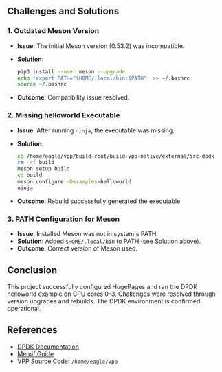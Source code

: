 ## Challenges and Solutions

### 1. Outdated Meson Version

* **Issue**: The initial Meson version (0.53.2) was incompatible.
* **Solution**:

  ```bash
  pip3 install --user meson --upgrade
  echo 'export PATH="$HOME/.local/bin:$PATH"' >> ~/.bashrc
  source ~/.bashrc
  ```
* **Outcome**: Compatibility issue resolved.

### 2. Missing helloworld Executable

* **Issue**: After running `ninja`, the executable was missing.
* **Solution**:

  ```bash
  cd /home/eagle/vpp/build-root/build-vpp-native/external/src-dpdk
  rm -rf build
  meson setup build
  cd build
  meson configure -Dexamples=helloworld
  ninja
  ```
* **Outcome**: Rebuild successfully generated the executable.

### 3. PATH Configuration for Meson

* **Issue**: Installed Meson was not in system's PATH.
* **Solution**: Added `$HOME/.local/bin` to PATH (see Solution above).
* **Outcome**: Correct version of Meson used.

## Conclusion

This project successfully configured HugePages and ran the DPDK helloworld example on CPU cores 0-3. Challenges were resolved through version upgrades and rebuilds. The DPDK environment is confirmed operational.

## References

* [DPDK Documentation](https://doc.dpdk.org)
* [Memif Guide](https://doc.dpdk.org/guides/nics/memif.html)
* VPP Source Code: `/home/eagle/vpp`
